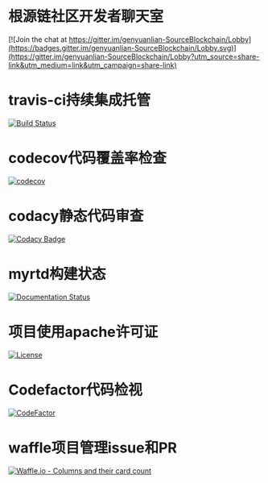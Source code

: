 # 根源链社区开发者聊天室
[![Join the chat at https://gitter.im/genyuanlian-SourceBlockchain/Lobby](https://badges.gitter.im/genyuanlian-SourceBlockchain/Lobby.svg)](https://gitter.im/genyuanlian-SourceBlockchain/Lobby?utm_source=share-link&utm_medium=link&utm_campaign=share-link)
# travis-ci持续集成托管
[![Build Status](https://travis-ci.org/sighttviewliu/myci.svg?branch=master)](https://travis-ci.org/sighttviewliu/myci)
# codecov代码覆盖率检查
[![codecov](https://codecov.io/gh/sighttviewliu/myci/branch/master/graph/badge.svg)](https://codecov.io/gh/sighttviewliu/myci)
# codacy静态代码审查
[![Codacy Badge](https://api.codacy.com/project/badge/Grade/826d55ac1fde4479976754a3a5f9a547)](https://www.codacy.com/app/sighttviewliu/myci?utm_source=github.com&amp;utm_medium=referral&amp;utm_content=sighttviewliu/myci&amp;utm_campaign=Badge_Grade)
# myrtd构建状态
[![Documentation Status](https://readthedocs.org/projects/myrtd/badge/?version=latest)](http://myrtd.readthedocs.io/zh_CN/latest/?badge=latest)
# 项目使用apache许可证
[![License](https://img.shields.io/badge/License-Apache%202.0-blue.svg)](https://opensource.org/licenses/Apache-2.0)
# Codefactor代码检视
[![CodeFactor](https://www.codefactor.io/repository/github/sighttviewliu/myci/badge)](https://www.codefactor.io/repository/github/sighttviewliu/myci)
# waffle项目管理issue和PR
[![Waffle.io - Columns and their card count](https://badge.waffle.io/sighttviewliu/myci.svg?columns=all)](https://waffle.io/sighttviewliu/myci)
